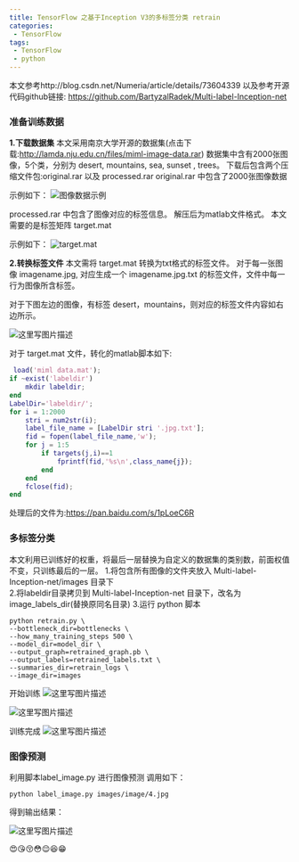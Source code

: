 ```yaml
---
title: TensorFlow 之基于Inception V3的多标签分类 retrain
categories:
 - TensorFlow
tags:
 - TensorFlow
 - python
---
```

本文参考http://blog.csdn.net/Numeria/article/details/73604339
以及参考开源代码github链接: https://github.com/BartyzalRadek/Multi-label-Inception-net

### 准备训练数据  

**1.下载数据集**
本文采用南京大学开源的数据集(点击下载:http://lamda.nju.edu.cn/files/miml-image-data.rar)
数据集中含有2000张图像，5个类，分别为 desert, mountains, sea, sunset , trees。
下载后包含两个压缩文件包:original.rar 以及 processed.rar
original.rar 中包含了2000张图像数据 

示例如下：
![图像数据示例](http://img.blog.csdn.net/20170808220354577?watermark/2/text/aHR0cDovL2Jsb2cuY3Nkbi5uZXQvdTAxMjkzNjc2NQ==/font/5a6L5L2T/fontsize/400/fill/I0JBQkFCMA==/dissolve/70/gravity/SouthEast)

 processed.rar 中包含了图像对应的标签信息。
 解压后为matlab文件格式。
 本文需要的是标签矩阵 target.mat 
 
 示例如下： 
  ![target.mat](http://img.blog.csdn.net/20170808220957581?watermark/2/text/aHR0cDovL2Jsb2cuY3Nkbi5uZXQvdTAxMjkzNjc2NQ==/font/5a6L5L2T/fontsize/400/fill/I0JBQkFCMA==/dissolve/70/gravity/SouthEast)
 
 **2.转换标签文件**
 本文需将 target.mat 转换为txt格式的标签文件。
 对于每一张图像 imagename.jpg, 对应生成一个 imagename.jpg.txt 的标签文件，文件中每一行为图像所含标签。
 
 对于下图左边的图像，有标签 desert，mountains，则对应的标签文件内容如右边所示。

![这里写图片描述](http://img.blog.csdn.net/20170808221634510?watermark/2/text/aHR0cDovL2Jsb2cuY3Nkbi5uZXQvdTAxMjkzNjc2NQ==/font/5a6L5L2T/fontsize/400/fill/I0JBQkFCMA==/dissolve/70/gravity/SouthEast)
 
 对于 target.mat 文件，转化的matlab脚本如下:
 

``` matlab
 load('miml data.mat');
if ~exist('labeldir') 
    mkdir labeldir;
end
LabelDir='labeldir/';
for i = 1:2000
    stri = num2str(i);
    label_file_name = [LabelDir stri '.jpg.txt'];
    fid = fopen(label_file_name,'w');
    for j = 1:5
        if targets(j,i)==1
            fprintf(fid,'%s\n',class_name{j});
        end
    end
    fclose(fid);
end
```

处理后的文件为:https://pan.baidu.com/s/1pLoeC6R

### 多标签分类
 本文利用已训练好的权重，将最后一层替换为自定义的数据集的类别数，前面权值不变，只训练最后的一层。
 1.将包含所有图像的文件夹放入 Multi-label-Inception-net/images  目录下  
 2.将labeldir目录拷贝到 Multi-label-Inception-net 目录下，改名为image_labels_dir(替换原同名目录)
 3.运行 python 脚本
 
```shell
python retrain.py \
--bottleneck_dir=bottlenecks \
--how_many_training_steps 500 \
--model_dir=model_dir \
--output_graph=retrained_graph.pb \
--output_labels=retrained_labels.txt \
--summaries_dir=retrain_logs \
--image_dir=images
``` 

开始训练
![这里写图片描述](http://img.blog.csdn.net/20170808231141610?watermark/2/text/aHR0cDovL2Jsb2cuY3Nkbi5uZXQvdTAxMjkzNjc2NQ==/font/5a6L5L2T/fontsize/400/fill/I0JBQkFCMA==/dissolve/70/gravity/SouthEast)

![这里写图片描述](http://img.blog.csdn.net/20170808232115180?watermark/2/text/aHR0cDovL2Jsb2cuY3Nkbi5uZXQvdTAxMjkzNjc2NQ==/font/5a6L5L2T/fontsize/400/fill/I0JBQkFCMA==/dissolve/70/gravity/SouthEast)

 训练完成
 ![这里写图片描述](http://img.blog.csdn.net/20170808232513804?watermark/2/text/aHR0cDovL2Jsb2cuY3Nkbi5uZXQvdTAxMjkzNjc2NQ==/font/5a6L5L2T/fontsize/400/fill/I0JBQkFCMA==/dissolve/70/gravity/SouthEast) 
 
### 图像预测
利用脚本label_image.py 进行图像预测
调用如下：

```
python label_image.py images/image/4.jpg
```

得到输出结果：

![这里写图片描述](http://img.blog.csdn.net/20170808232841775?watermark/2/text/aHR0cDovL2Jsb2cuY3Nkbi5uZXQvdTAxMjkzNjc2NQ==/font/5a6L5L2T/fontsize/400/fill/I0JBQkFCMA==/dissolve/70/gravity/SouthEast)

 

 

 

:heart_eyes::kissing_heart::kissing_closed_eyes::flushed::relieved::satisfied::grin:


